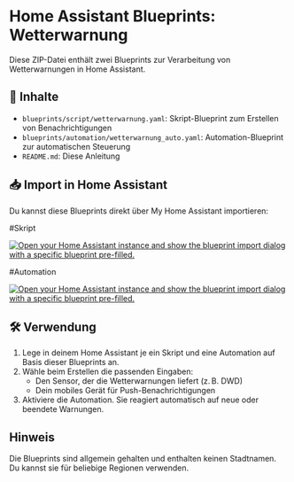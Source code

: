 # Home Assistant Blueprints: Wetterwarnung

Diese ZIP-Datei enthält zwei Blueprints zur Verarbeitung von Wetterwarnungen in Home Assistant.

## 📁 Inhalte

- `blueprints/script/wetterwarnung.yaml`: Skript-Blueprint zum Erstellen von Benachrichtigungen
- `blueprints/automation/wetterwarnung_auto.yaml`: Automation-Blueprint zur automatischen Steuerung
- `README.md`: Diese Anleitung

## 📥 Import in Home Assistant

Du kannst diese Blueprints direkt über My Home Assistant importieren:

#Skript

[![Open your Home Assistant instance and show the blueprint import dialog with a specific blueprint pre-filled.](https://my.home-assistant.io/badges/blueprint_import.svg)](https://my.home-assistant.io/redirect/blueprint_import/?blueprint_url=https%3A%2F%2Fgithub.com%2FNoack1978%2FDWD-Benachrichtigungen-%2Fblob%2Fmain%2Fwetterwarnung.yaml)

#Automation

[![Open your Home Assistant instance and show the blueprint import dialog with a specific blueprint pre-filled.](https://my.home-assistant.io/badges/blueprint_import.svg)](https://my.home-assistant.io/redirect/blueprint_import/?blueprint_url=https%3A%2F%2Fgithub.com%2FNoack1978%2FDWD-Benachrichtigungen-%2Fblob%2Fmain%2Fwetterwarnung_auto.yaml)

## 🛠️ Verwendung

1. Lege in deinem Home Assistant je ein Skript und eine Automation auf Basis dieser Blueprints an.
2. Wähle beim Erstellen die passenden Eingaben:
   - Den Sensor, der die Wetterwarnungen liefert (z. B. DWD)
   - Dein mobiles Gerät für Push-Benachrichtigungen
3. Aktiviere die Automation. Sie reagiert automatisch auf neue oder beendete Warnungen.

## Hinweis

Die Blueprints sind allgemein gehalten und enthalten keinen Stadtnamen. Du kannst sie für beliebige Regionen verwenden.
